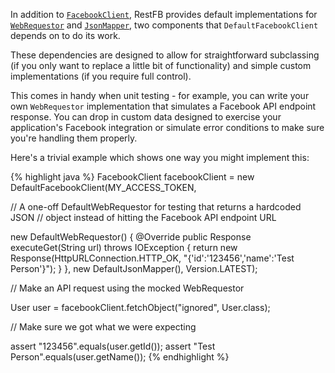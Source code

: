 In addition to <a target="_blank" href="/javadoc/com/restfb/DefaultFacebookClient.html">`FacebookClient`</a>, RestFB provides default implementations for <a target="_blank" href="/javadoc/com/restfb/DefaultWebRequestor.html">`WebRequestor`</a> and <a target="_blank" href="/javadoc/com/restfb/DefaultJsonMapper.html">`JsonMapper`</a>, two components that `DefaultFacebookClient` depends on to do its work.

These dependencies are designed to allow for straightforward subclassing (if you only want to replace a little bit of functionality) and simple custom implementations (if you require full control).

This comes in handy when unit testing - for example, you can write your own `WebRequestor` implementation that simulates a Facebook API endpoint response.  You can drop in custom data designed to exercise your application's Facebook integration or simulate error conditions to make sure you're handling them properly.


Here's a trivial example which shows one way you might implement this:

{% highlight java %}
FacebookClient facebookClient = new DefaultFacebookClient(MY_ACCESS_TOKEN,

  // A one-off DefaultWebRequestor for testing that returns a hardcoded JSON
  // object instead of hitting the Facebook API endpoint URL

  new DefaultWebRequestor() {
    @Override
    public Response executeGet(String url) throws IOException {
      return new Response(HttpURLConnection.HTTP_OK,
        "{'id':'123456','name':'Test Person'}");
    }
  }, new DefaultJsonMapper(), Version.LATEST);

// Make an API request using the mocked WebRequestor

User user = facebookClient.fetchObject("ignored", User.class);

// Make sure we got what we were expecting

assert "123456".equals(user.getId());
assert "Test Person".equals(user.getName());
{% endhighlight %}